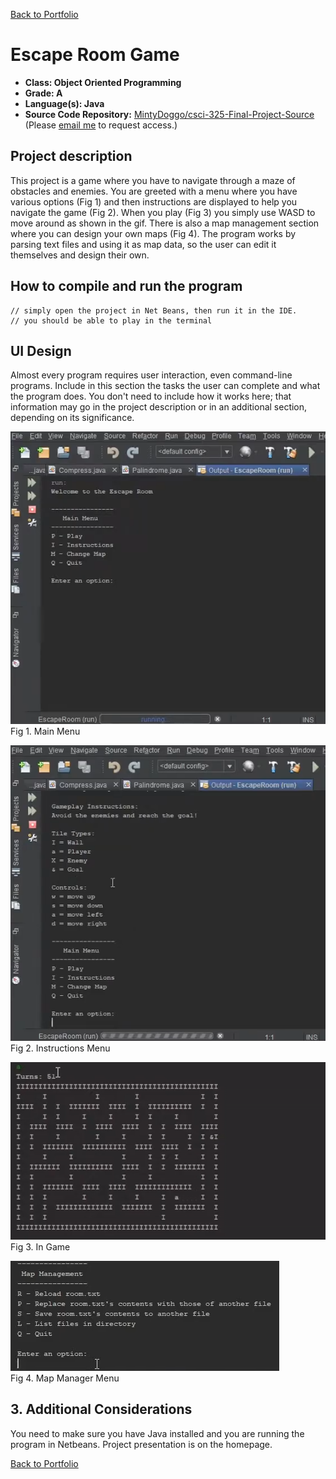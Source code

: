 [Back to Portfolio](./)

Escape Room Game
===============

-   **Class: Object Oriented Programming** 
-   **Grade: A** 
-   **Language(s): Java** 
-   **Source Code Repository:** [MintyDoggo/csci-325-Final-Project-Source](https://github.com/MintyDoggo/csci-325-Final-Project-Source)  
    (Please [email me](mailto:cthinkle@csustudent.net?subject=GitHub%20Access) to request access.)

## Project description

This project is a game where you have to navigate through a maze of obstacles and enemies. You are greeted with a menu where you have various options (Fig 1) and then instructions are displayed to help you navigate the game (Fig 2). When you play (Fig 3) you simply use WASD to move around as shown in the gif. There is also a map management section where you can design your own maps (Fig 4). The program works by parsing text files and using it as map data, so the user can edit it themselves and design their own.

## How to compile and run the program

```
// simply open the project in Net Beans, then run it in the IDE.
// you should be able to play in the terminal
```

## UI Design

Almost every program requires user interaction, even command-line programs. Include in this section the tasks the user can complete and what the program does. You don't need to include how it works here; that information may go in the project description or in an additional section, depending on its significance.

![screenshot](images/project3MainMenu.png)  
Fig 1. Main Menu

![screenshot](images/project3InstructionsMenu.png)  
Fig 2. Instructions Menu

![screenshot](images/csci325thumbnail.gif)  
Fig 3. In Game

![screenshot](images/project3MapMenu.png)  
Fig 4. Map Manager Menu

## 3. Additional Considerations
You need to make sure you have Java installed and you are running the program in Netbeans. Project presentation is on the homepage.


[Back to Portfolio](./)
